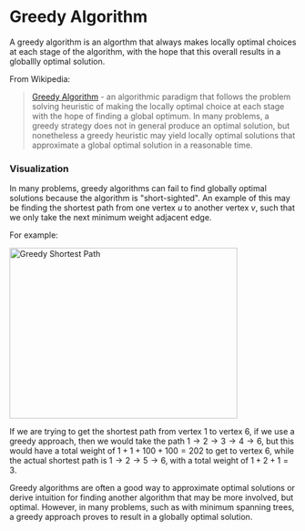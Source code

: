 # Greedy Algorithm

A greedy algorithm is an algorthm that always makes locally optimal choices at each stage of the 
algorithm, with the hope that this overall results in a globallly optimal solution. 

From Wikipedia:

> [Greedy Algorithm](https://en.wikipedia.org/wiki/Greedy_algorithm) - an algorithmic paradigm that 
follows the problem solving heuristic of making the locally optimal choice at each stage with the 
hope of finding a global optimum. In many problems, a greedy strategy does not in general produce an 
optimal solution, but nonetheless a greedy heuristic may yield locally optimal solutions that 
approximate a global optimal solution in a reasonable time.

### Visualization

In many problems, greedy algorithms can fail to find globally optimal solutions because the 
algorithm is "short-sighted". An example of this may be finding the shortest path from one vertex 
$u$ to another vertex $v$, such that we only take the next minimum weight adjacent edge.

For example:

<img src="https://i.imgur.com/OkRztYY.png" alt="Greedy Shortest Path" width="400" height="300">

If we are trying to get the shortest path from vertex $1$ to vertex $6$, if we use a greedy approach, 
then we would take the path $1 \rightarrow 2 \rightarrow 3 \rightarrow 4 \rightarrow 6$, but this would have a total weight of 
$1 + 1 + 100 + 100 = 202$ to get to vertex $6$, while the actual shortest path is 
$1 \rightarrow 2 \rightarrow 5 \rightarrow 6$, with a total weight of $1 + 2 + 1 = 3$. 

Greedy algorithms are often a good way to approximate optimal solutions or derive intuition for
finding another algorithm that may be more involved, but optimal. However, in many problems, such 
as with minimum spanning trees, a greedy approach proves to result in a globally optimal solution.
